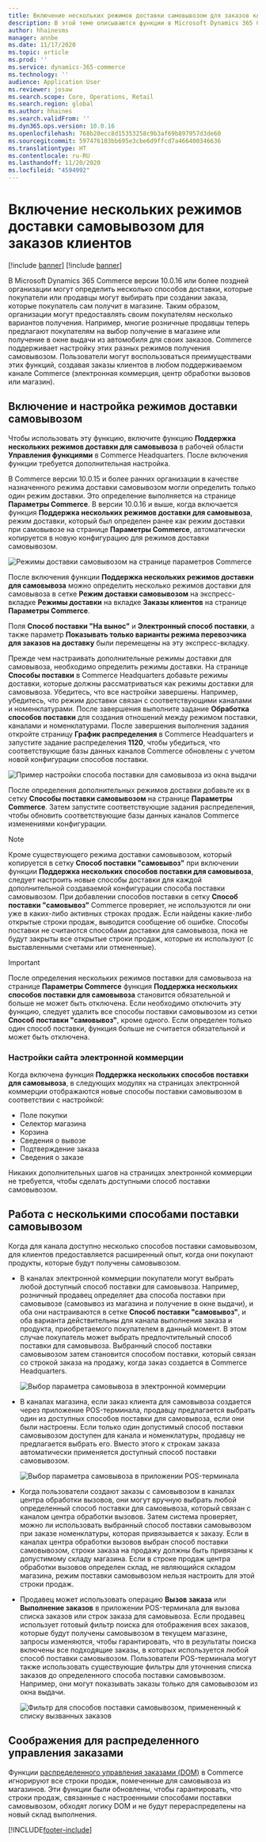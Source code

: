 ```yaml
---
title: Включение нескольких режимов доставки самовывозом для заказов клиентов
description: В этой теме описываются функции в Microsoft Dynamics 365 Commerce, позволяющие создавать заказы клиентов для получения в магазине.
author: hhainesms
manager: annbe
ms.date: 11/17/2020
ms.topic: article
ms.prod: ''
ms.service: dynamics-365-commerce
ms.technology: ''
audience: Application User
ms.reviewer: josaw
ms.search.scope: Core, Operations, Retail
ms.search.region: global
ms.author: hhaines
ms.search.validFrom: ''
ms.dyn365.ops.version: 10.0.16
ms.openlocfilehash: 768b20ecc8d15353258c9b3af69b897957d3de60
ms.sourcegitcommit: 597476103bb695e3cbe6d9ffcd7a466400346636
ms.translationtype: HT
ms.contentlocale: ru-RU
ms.lasthandoff: 11/20/2020
ms.locfileid: "4594992"
---
```

# <a name="enable-multiple-pickup-delivery-modes-for-customer-orders"></a>Включение нескольких режимов доставки самовывозом для заказов клиентов

[!include [banner](includes/banner.md)]
[!include [banner](includes/preview-banner.md)]

В Microsoft Dynamics 365 Commerce версии 10.0.16 или более поздней организации могут определить несколько способов доставки, которые покупатели или продавцы могут выбирать при создании заказа, которые покупатель сам получит в магазине. Таким образом, организации могут предоставлять своим покупателям несколько вариантов получения. Например, многие розничные продавцы теперь предлагают покупателям на выбор получение в магазине или получение в окне выдачи из автомобиля для своих заказов. Commerce поддерживает настройку этих разных режимов получения самовывозом. Пользователи могут воспользоваться преимуществами этих функций, создавая заказы клиентов в любом поддерживаемом канале Commerce (электронная коммерция, центр обработки вызовов или магазин).

## <a name="enable-and-configure-pickup-delivery-modes"></a>Включение и настройка режимов доставки самовывозом

Чтобы использовать эту функцию, включите функцию **Поддержка нескольких режимов доставки для самовывоза** в рабочей области **Управления функциями** в Commerce Headquarters. После включения функции требуется дополнительная настройка.

В Commerce версии 10.0.15 и более ранних организации в качестве назначенного режима доставки самовывозом могли определить только один режим доставки. Это определение выполняется на странице **Параметры Commerce**. В версии 10.0.16 и выше, когда включается функция **Поддержка нескольких режимов доставки для самовывоза**, режим доставки, который был определен ранее как режим доставки при самовывозе на странице **Параметры Commerce**, автоматически копируется в новую конфигурацию для режимов доставки самовывозом.

![Режимы доставки самовывозом на странице параметров Commerce](media/multiplepickupparameter.png)

После включения функции **Поддержка нескольких режимов доставки для самовывоза** можно определить несколько режимов доставки для самовывоза в сетке **Режим доставки самовывозом** на экспресс-вкладке **Режимы доставки** на вкладке **Заказы клиентов** на странице **Параметры Commerce**.

Поля **Способ поставки "На вынос"** и **Электронный способ поставки**, а также параметр **Показывать только варианты режима перевозчика для заказов на доставку** были перемещены на эту экспресс-вкладку.

Прежде чем настраивать дополнительные режимы доставки для самовывоза, необходимо определить режимы доставки. На странице **Способы поставки** в Commerce Headquarters добавьте режимы доставки, которые должны рассматриваться как режимы доставки для самовывоза. Убедитесь, что все настройки завершены. Например, убедитесь, что режим доставки связан с соответствующими каналами и номенклатурами. После завершения выполните задание **Обработка способов поставки** для создания отношений между режимом поставки, каналами и номенклатурами. После завершения выполнения задания откройте страницу **График распределения** в Commerce Headquarters и запустите задание распределения **1120**, чтобы убедиться, что соответствующие базы данных каналов Commerce обновлены с учетом новой конфигурации способов поставки.

![Пример настройки способа поставки для самовывоза из окна выдачи](media/pickupmodes.png)

После определения дополнительных режимов доставки добавьте их в сетку **Способы поставки самовывозом** на странице **Параметры Commerce**. Затем запустите соответствующие задания распределения, чтобы обновить соответствующие базы данных каналов Commerce изменениями конфигурации.

> [!NOTE]
> Кроме существующего режима доставки самовывозом, который копируется в сетку **Способ поставки "самовывоз"** при включении функции **Поддержка нескольких способов поставки для самовывоза**, следует настроить новые способы доставки для каждой дополнительной создаваемой конфигурации способа поставки самовывозом. При добавлении способов поставки в сетку **Способ поставки "самовывоз"** Commerce проверяет, не используются ли они уже в каких-либо активных строках продаж. Если найдены какие-либо открытые строки продаж, выводится сообщение об ошибке. Способы поставки не считаются способами доставки для самовывоза, пока не будут закрыты все открытые строки продаж, которые их используют (с выставленными счетами или отмененные).

> [!IMPORTANT]
> После определения нескольких режимов поставки для самовывоза на странице **Параметры Commerce** функция **Поддержка нескольких способов поставки для самовывоза** становится обязательной и больше не может быть отключена. Если необходимо отключить эту функцию, следует удалить все способы поставки самовывозом из сетки **Способ поставки "самовывоз"**, кроме одного. Если определен только один способ поставки, функция больше не считается обязательной и может быть отключена.

### <a name="e-commerce-site-configurations"></a>Настройки сайта электронной коммерции

Когда включена функция **Поддержка нескольких способов поставки для самовывоза**, в следующих модулях на страницах электронной коммерции отображаются новые способы поставки самовывозом в соответствии с настройкой:

- Поле покупки
- Селектор магазина
- Корзина
- Сведения о вывозе
- Подтверждение заказа
- Сведения о заказе

Никаких дополнительных шагов на страницах электронной коммерции не требуется, чтобы сделать доступными способ поставки самовывозом.

## <a name="work-with-multiple-pickup-delivery-modes"></a>Работа с несколькими способами поставки самовывозом

Когда для канала доступно несколько способов поставки самовывозом, для клиентов предоставляется расширенный опыт, когда они покупают продукты, которые будут получены самовывозом. 

- В каналах электронной коммерции покупатели могут выбрать любой доступный способ поставки для самовывоза. Например, розничный продавец определяет два способа поставки при самовывозе (самовывоз из магазина и получение в окне выдачи), и оба они настраиваются в сетке **Способ поставки "самовывоз"**, и оба варианта действительны для канала выполнения заказа и продукта, приобретаемого покупателем в данный момент. В этом случае покупатель может выбрать предпочтительный способ поставки для самовывоза. Выбранный способ поставки самовывозом затем становится способом поставки, который связан со строкой заказа на продажу, когда заказ создается в Commerce Headquarters.

    ![Выбор параметра самовывоза в электронной коммерции](media/pickupecommerce.png)

- В каналах магазина, если заказ клиента для самовывоза создается через приложение POS-терминала, продавцу предлагается выбрать один из доступных способов поставки для самовывоза, если они были настроены. Если только один допустимый способ поставки самовывозом доступен для канала и номенклатуры, продавцу не предлагается выбрать его. Вместо этого к строкам заказа автоматически применяется доступный способ поставки самовывозом.

    ![Выбор параметра самовывоза в приложении POS-терминала](media/pickuppos.png)

- Когда пользователи создают заказы с самовывозом в каналах центра обработки вызовов, они могут вручную выбрать любой определенный способ поставки для самовывоза, который связан с каналом центра обработки вызовов. Затем система проверяет, можно ли использовать выбранный способ поставки самовывозом при заказе номенклатуры, которая привязывается к заказу. Если в каналах центра обработки вызовов выбран способ поставки самовывозом, строки заказа на продажу должны быть привязаны к допустимому складу магазина. Если в строке продаж центра обработки вызовов определен склад, не являющийся складом магазина, режим поставки самовывозом нельзя настроить для этой строки продаж.
- Продавец может использовать операцию **Вызов заказа** или **Выполнение заказов** в приложении POS-терминала для вызова списка заказов или строк заказа для самовывоза. Если продавец использует готовый фильтр поиска для отображения всех заказов, которые будут получены самовывозом в текущем магазине, запросы изменяются, чтобы гарантировать, что в результаты поиска включены все подходящие заказы, в которых используется любой способ поставки самовывозом. Пользователи POS-терминала могут также использовать существующие фильтры для уточнения списка заказов до определенного способа поставки самовывозом. Например, они могут показывать заказы только для самовывозом из окна выдачи.

    ![Фильтр для способов поставки самовывозом, примененный к списку вызванных заказов](media/pickuprecallorder.png)

## <a name="considerations-for-distributed-order-management"></a>Соображения для распределенного управления заказами

Функции [распределенного управления заказами (DOM)](https://docs.microsoft.com/dynamics365/commerce/dom) в Commerce игнорируют все строки продаж, помеченные для самовывоза из магазинов. Эти функции были обновлены, чтобы гарантировать, что строки продаж, связанные с настроенными способами поставки самовывозом, обходят логику DOM и не будут перераспределены на новый склад выполнения.


[!INCLUDE[footer-include](../includes/footer-banner.md)]